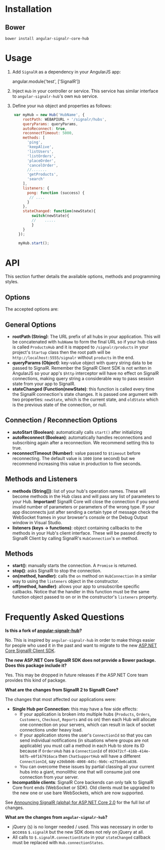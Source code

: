 # Installation

## Bower

    bower install angular-signalr-core-hub

# Usage

1. Add `SignalR` as a dependency in your AngularJS app:

    angular.module('test', ['SignalR'])

2. Inject `Hub` in your controller or service. This service has similar interface to `angular-signalr-hub`'s own `Hub` service.

3. Define your `Hub` object and properties as follows:
```javascript
    var myHub = new Hub('HubName', {
        rootPath: WEBAPIURL + '/signalr/hubs',
        queryParams: queryParams,
        autoReconnect: true,
        reconnectTimeout: 5000,
        methods: [
          'ping',
          'keepAlive',
          'listUsers',
          'listOrders',
          'placeOrder',
          'cancelOrder',
          //.......
          'getProducts',
          'search'          
        ],
        listeners: {
          pong: function (success) {
           // ....
          }
        },
        stateChanged: function(newState){
            switch(newState){
            //    .....
            }
        }
      });

      myHub.start();
```

# API

This section further details the available options, methods and programming styles.

## Options

The accepted options are:
## General Options
* **rootPath (String)**: The URL prefix of all hubs in your application. This will be concatenated with `hubName` to form the final URL so if your hub class is called `ProductsHub` and it is mapped to `/signalr/products` in your project's `Startup` class then the root path will be `http://localhost:5555/signalr` without `products` in the end.
* **queryParams (Object)**: key-value object with query string data to be passed to SignalR. Remember the SignalR Client SDK is not writen in AngularJS so your app's `$http` interceptor will have no effect on SignalR connections, making query string a considerable way to pass session state from your app to SignalR.
* **stateChanged (Function(newState)**: this function is called every time the SignalR connection's state changes. It is passed one argument with two properties: `newState`, which is the current state, and `oldState` which is the previous state of the connection, or null.

## Connection / Reconnection Options
* **autoStart (Boolean)**: automatically calls `start()` after initializing
* **autoReconnect (Boolean)**: automatically handles reconnections and subscribing again after a reconnection. We recommend setting this to true.
* **reconnectTimeout (Number)**: value passed to `$timeout` before reconnecting. The default value is `1000` (one second) but we recommend increasing this value in production to five seconds.

## Methods and Listeners

* **methods (String[])**: list of your hub's operation names. These will become methods in the Hub class and will pass any list of parameters to your Hub. **Important!** SignalR Core will close the connection if you send invalid number of parameters or parameters of the wrong type. If your app disconnects just after sending a certain type of message check the WebSocket frames in your browser's console or the Debug Output window in Visual Studio.
* **listeners (keys -> functions)**: object containing callbacks to the methods in your Hub's client interface. These will be passed directly to SignalR Client by calling SignalR's `HubConnection`'s `on` method. 

## Methods

* **start()**: manually starts the connection. A `Promise` is returned.
* **stop()**: asks SignalR to stop the connection.
* **on(method, handler)**: calls the `on` method on `HubConnection` in a similar way to using the `listeners` object in the constructor.
* **off(method, handler)**: allows your app to unsubscribe specific callbacks. Notice that the handler in this function must be the same function object passed to on or in the constructor's `listeners` property.




# Frequently Asked Questions

**Is this a fork of [angular-signalr-hub](https://github.com/JustMaier/angular-signalr-hub)?**

No. This is inspired by `angular-signalr-hub` in order to make things easier for people who used it in the past and want to migrate to the new [ASP.NET Core SignalR Client SDK](https://github.com/aspnet/SignalR/tree/dev/client-ts).

**The new ASP.NET Core SignalR SDK does not provide a Bower package. Does this package include it?**

Yes. This may be dropped in future releases if the ASP.NET Core team provides this kind of package.

**What are the changes from SignalR 2 to SignalR Core?**

The changes that most affected our applications were:
* **Single Hub per Connection**: this may have a few side effects:
    - If your application is broken into multiple hubs (`Products`, `Orders`, `Customers`, `Checkout`, `Reports` and os on) then each Hub will allocate one connection on your servers, which can result in lack of socket connections under heavy load.
    - If your application stores the user's `ConnectionId` so that you can send individual notifications (in situations where groups are not applicable) you must call a method in each Hub to store its ID because if `OrdersHub` has a `ConnectionId` of `893472cf-416b-414e-b87b-e0f167916aca` then `ChatSupportHub` will have a different `ConnectionId`, say `e20db0d6-4008-445c-9b0c-e275de0ca838`.
    - You can overcome these issues by partial classing all your current hubs into a giant, monolithic one that will consume just one connection from your server. 
* **Incompatible clients**: SignalR Core backends can only talk to SignalR Core front ends (WebSocket or SDK). Old clients must be upgraded to the new one or use bare WebSockets, which are now supported.


See [Announcing SignalR (alpha) for ASP.NET Core 2.0](https://blogs.msdn.microsoft.com/webdev/2017/09/14/announcing-signalr-for-asp-net-core-2-0/) for the full list of changes.

**What are the changes from `angular-signalr-hub`?**

* jQuery (`$`) is no longer needed / used. This was necessary in order to access `$.signalR` but the new SDK does not rely on jQuery at all.
* All calls to `$.signalR.connectionState` in your `stateChanged` callback must be replaced with `Hub.connectionStates`.




